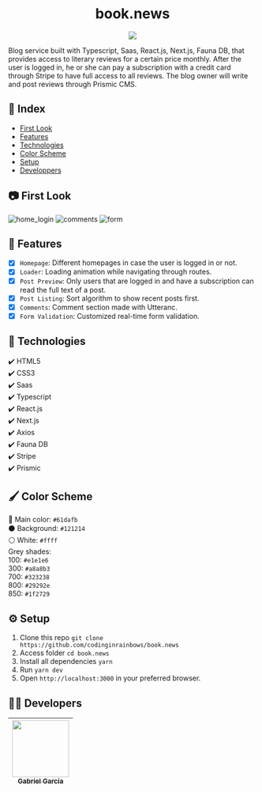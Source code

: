 <h1 align="center"> book.news </h1>

<p align="center">
<img src="http://img.shields.io/static/v1?label=STATUS&message=FINISHED&color=BLUE&style=for-the-badge"/>
</p>

Blog service built with Typescript, Saas, React.js, Next.js, Fauna DB, that provides access to literary reviews for a certain price monthly. After the user is logged in, he or she can pay a subscription with a credit card through Stripe to have full access to all reviews. The blog owner will write and post reviews through Prismic CMS.

## :file_folder: Index
* [First Look](#camera-first-look)
* [Features](#hammer-features)
* [Technologies](#rocket-technologies)
* [Color Scheme](#paintbrush-color-scheme)
* [Setup](#gear-setup)
* [Developpers](#man_technologist-developers)

## :camera: First Look
![home_login](https://user-images.githubusercontent.com/82886646/157143259-f0d72784-2863-4e7b-b1bc-13874e5d995c.gif)
![comments](https://user-images.githubusercontent.com/82886646/157143264-46322c0d-b334-4ff9-814d-1af1f3c5229c.gif)
![form](https://user-images.githubusercontent.com/82886646/157143271-dbdcefc7-ee80-4a58-a9e9-c40d060be413.gif)

## :hammer: Features

- [x] `Homepage`: Different homepages in case the user is logged in or not.
- [x] `Loader`: Loading animation while navigating through routes.
- [x] `Post Preview`: Only users that are logged in and have a subscription can read the full text of a post.
- [x] `Post Listing`: Sort algorithm to show recent posts first. 
- [x] `Comments`: Comment section made with Utteranc.  
- [x] `Form Validation`: Customized real-time form validation.

## :rocket: Technologies

  ✔️ HTML5 <br>
  ✔️ CSS3 <br>
  ✔️ Saas<br>
  ✔️ Typescript <br>
  ✔️ React.js <br>
  ✔️ Next.js <br>
  ✔️ Axios <br>
  ✔️ Fauna DB <br>
  ✔️ Stripe <br>
  ✔️ Prismic <br>

## :paintbrush: Color Scheme

:large_blue_circle: Main color: `#61dafb` <br>
:black_circle: Background: `#121214` <br>
:white_circle: White: `#ffff` <br>
Grey shades: <br>
100: `#e1e1e6` <br>
300: `#a8a8b3` <br>
700: `#323238` <br>
800: `#29292e` <br>
850: `#1f2729` <br>

## :gear: Setup

1. Clone this repo `git clone https://github.com/codinginrainbows/book.news`
2. Access folder `cd book.news`
3. Install all dependencies `yarn` 
4. Run `yarn dev`
5. Open `http://localhost:3000` in your preferred browser.

## :man_technologist: Developers

| [<img src="https://avatars.githubusercontent.com/u/82886646?v=4" width=115><br><sub>Gabriel Garcia</sub>](https://github.com/codinginrainbows)
| :---: |
